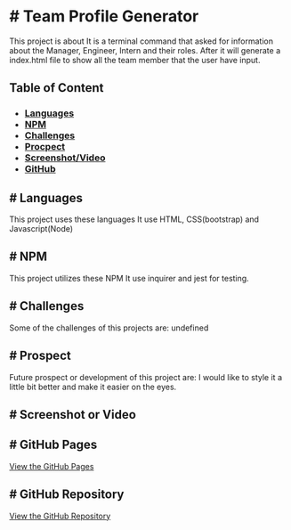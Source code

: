 <h1># Team Profile Generator</h1>
      <p>This project is about It is a terminal command that asked for information about the Manager, Engineer, Intern and their roles. After it will generate a index.html file to show all the team member that the user have input.</p>
      <h2>Table of Content</h2>
      <h3><ul>
      <li><a href="#languages">Languages</a></li>
      <li><a href="#npm">NPM</a></li>
      <li><a href="#challenges">Challenges</a></li>
      <li><a href="#prospect">Procpect</a></li>
      <li><a href="#screenshot">Screenshot/Video</a></li>
      <li><a href="#git">GitHub</a></li>
      </ul></h3>
      <h2 id="languages"># Languages</h2>
      <p> This project uses these languages It use HTML, CSS(bootstrap) and Javascript(Node)</p>
      <h2 id="npm"># NPM</h2>
      <p> This project utilizes these NPM It use inquirer and jest for testing.
      <h2 id="challenges"># Challenges</h2>
      <p> Some of the challenges of this projects are: undefined</p>
      <h2 id="prospect"># Prospect</h2>
      <p> Future prospect or development of this project are: I would like to style it a little bit better and make it easier on the eyes.</p>
      <h2 id="screeenshot"># Screenshot or Video</h2>
      <h2 id="git"># GitHub Pages</h2>
      <a href=https://github.com/QNguyen-hub/TeamGenerator>View the GitHub Pages</a>
      <h2># GitHub Repository</h2>
      <a href=https://github.com/QNguyen-hub/TeamGenerator>View the GitHub Repository</a>
